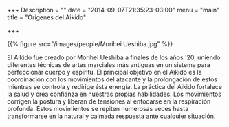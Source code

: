 +++
Description = ""
date = "2014-09-07T21:35:23-03:00"
menu = "main"
title = "Origenes del Aikido"

+++

{{% figure src="/images/people/Morihei Ueshiba.jpg" %}}

El Aikido fue creado por Morihei Ueshiba a finales de los años '20, uniendo 
diferentes técnicas de artes marciales más antiguas en un sistema para 
perfeccionar cuerpo y espíritu. El principal objetivo en el Aikido es la 
coordinación con los movimientos del atacante y la prolongación de éstos 
mientras se controla y redirige ésta energía. La práctica del Aikido fortalece 
la salud y crea confianza en nuestras propias habilidades. Los movimientos 
corrigen la postura y liberan de tensiones al enfocarse en la respiración 
profunda. Éstos movimientos se repiten numerosas veces hasta transformarse en 
la natural y calmada respuesta ante cualquier situación.
